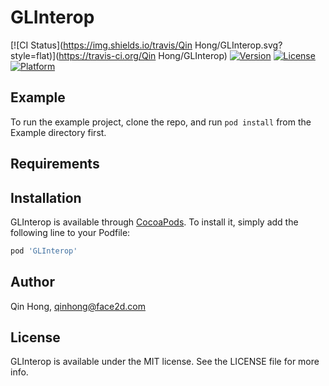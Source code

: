 # GLInterop

[![CI Status](https://img.shields.io/travis/Qin Hong/GLInterop.svg?style=flat)](https://travis-ci.org/Qin Hong/GLInterop)
[![Version](https://img.shields.io/cocoapods/v/GLInterop.svg?style=flat)](https://cocoapods.org/pods/GLInterop)
[![License](https://img.shields.io/cocoapods/l/GLInterop.svg?style=flat)](https://cocoapods.org/pods/GLInterop)
[![Platform](https://img.shields.io/cocoapods/p/GLInterop.svg?style=flat)](https://cocoapods.org/pods/GLInterop)

## Example

To run the example project, clone the repo, and run `pod install` from the Example directory first.

## Requirements

## Installation

GLInterop is available through [CocoaPods](https://cocoapods.org). To install
it, simply add the following line to your Podfile:

```ruby
pod 'GLInterop'
```

## Author

Qin Hong, qinhong@face2d.com

## License

GLInterop is available under the MIT license. See the LICENSE file for more info.
